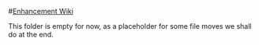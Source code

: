 #[Enhancement Wiki](../../../../../wiki/Enhancement)

This folder is empty for now, as a placeholder for some file moves we shall do at the end.
